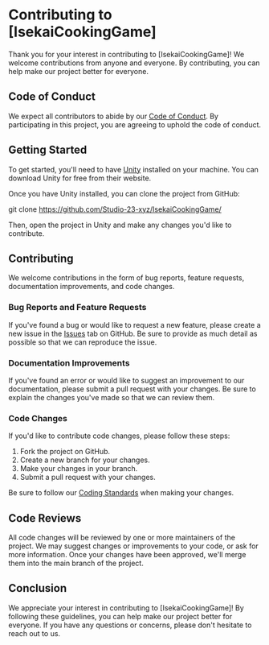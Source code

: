 # Contributing to [IsekaiCookingGame]

Thank you for your interest in contributing to [IsekaiCookingGame]! We welcome contributions from anyone and everyone. By contributing, you can help make our project better for everyone.

## Code of Conduct

We expect all contributors to abide by our [Code of Conduct](https://github.com/Studio-23-xyz/IsekaiCookingGame/blob/main/CODE_OF_CONDUCT.md). By participating in this project, you are agreeing to uphold the code of conduct.

## Getting Started

To get started, you'll need to have [Unity](https://unity.com/) installed on your machine. You can download Unity for free from their website.

Once you have Unity installed, you can clone the project from GitHub:

git clone https://github.com/Studio-23-xyz/IsekaiCookingGame/

Then, open the project in Unity and make any changes you'd like to contribute.

## Contributing

We welcome contributions in the form of bug reports, feature requests, documentation improvements, and code changes.

### Bug Reports and Feature Requests

If you've found a bug or would like to request a new feature, please create a new issue in the [Issues](https://github.com/Studio-23-xyz/IsekaiCookingGame/issues) tab on GitHub. Be sure to provide as much detail as possible so that we can reproduce the issue.

### Documentation Improvements

If you've found an error or would like to suggest an improvement to our documentation, please submit a pull request with your changes. Be sure to explain the changes you've made so that we can review them.

### Code Changes

If you'd like to contribute code changes, please follow these steps:

1. Fork the project on GitHub.
2. Create a new branch for your changes.
3. Make your changes in your branch.
4. Submit a pull request with your changes.

Be sure to follow our [Coding Standards](CODING_STANDARDS.md) when making your changes.

## Code Reviews

All code changes will be reviewed by one or more maintainers of the project. We may suggest changes or improvements to your code, or ask for more information. Once your changes have been approved, we'll merge them into the main branch of the project.

## Conclusion

We appreciate your interest in contributing to [IsekaiCookingGame]! By following these guidelines, you can help make our project better for everyone. If you have any questions or concerns, please don't hesitate to reach out to us.
